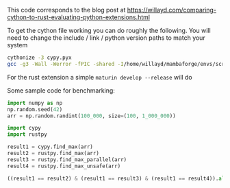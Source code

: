 This code corresponds to the blog post at https://willayd.com/comparing-cython-to-rust-evaluating-python-extensions.html

To get the cython file working you can do roughly the following. You will need to change the include / link / python version paths to match your system

```sh
cythonize -3 cypy.pyx
gcc -g3 -Wall -Werror -fPIC -shared -I/home/willayd/mambaforge/envs/scratchpad/include/python3.11 -DNPY_NO_DEPRECATED_API=0 -I/home/willayd/mambaforge/envs/scratchpad/lib/python3.11/site-packages/numpy/core/include cypy.c -o cypy.so -L/home/willayd/mambaforge/envs/scratchpad/lib/ -lpython3.11
```

For the rust extension a simple ``maturin develop --release`` will do

Some sample code for benchmarking:

```python
import numpy as np
np.random.seed(42)
arr = np.random.randint(100_000, size=(100, 1_000_000))
```

```python
import cypy
import rustpy

result1 = cypy.find_max(arr)
result2 = rustpy.find_max(arr)
result3 = rustpy.find_max_parallel(arr)
result4 = rustpy.find_max_unsafe(arr)

((result1 == result2) & (result1 == result3) & (result1 == result4)).all()
```

